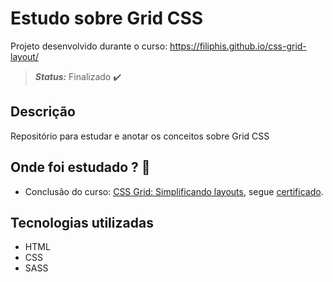 <!-- :heavy_check_mark: -->
<!-- :construction: -->
# Estudo sobre Grid CSS

Projeto desenvolvido durante o curso: https://filiphis.github.io/css-grid-layout/

> **_Status:_** Finalizado :heavy_check_mark:

<!-- > **_Status:_** Em andamento :construction: -->

## Descrição

Repositório para estudar e anotar os conceitos sobre Grid CSS

## Onde foi estudado ?  :scroll:

* Conclusão do curso: [CSS Grid: Simplificando layouts](https://cursos.alura.com.br/course/css-grid-layout), segue [certificado](https://cursos.alura.com.br/certificate/luiz-fsilveira/css-grid-layout).


## Tecnologias utilizadas
* HTML
* CSS
* SASS


